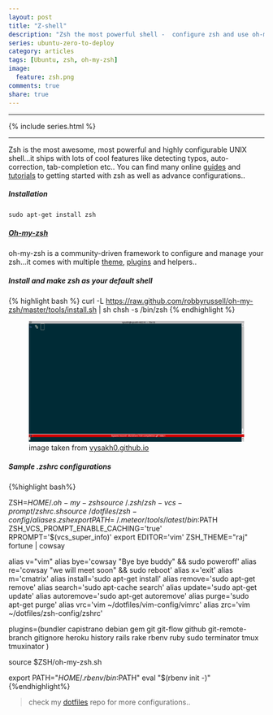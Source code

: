 ```yaml
---
layout: post
title: "Z-shell"
description: "Zsh the most powerful shell -  configure zsh and use oh-my-zsh to enhance zsh features"
series: ubuntu-zero-to-deploy
category: articles
tags: [Ubuntu, zsh, oh-my-zsh]
image:
  feature: zsh.png
comments: true
share: true
---
```

* * *
{% include series.html %}
* * *

Zsh is the most awesome, most powerful and highly configurable UNIX shell...it ships with lots of cool features like detecting typos, auto-correction, tab-completion etc..
You can find many online [guides](http://zsh.sourceforge.net/Guide) and [tutorials](http://blog.coolaj86.com/articles/zsh-is-to-bash-as-vim-is-to-vi.html) to getting started with zsh as well as advance configurations..

##### Installation

`
sudo apt-get install zsh
`

##### [Oh-my-zsh](https://github.com/robbyrussell/oh-my-zsh)

oh-my-zsh is a community-driven framework to configure and manage your zsh...it comes with multiple [theme](https://wiki.github.com/robbyrussell/oh-my-zsh/themes), [plugins](https://github.com/robbyrussell/oh-my-zsh/tree/master/plugins) and helpers..

##### Install and make zsh as your default shell
{% highlight bash %}
curl -L https://raw.github.com/robbyrussell/oh-my-zsh/master/tools/install.sh | sh
chsh -s /bin/zsh
{% endhighlight %}

<figure>
   <a href= "http://rajanand02.github.io/images/zsh.gif">
  <img src="/images/zsh.gif"></a>
  <figcaption><a href="http://vysakh0.github.io/flying-start-with-zsh-shell/" title="Terminator the awesome terminal emulator"></a>
  image taken from <a href="http://vysakh0.github.io/flying-start-with-zsh-shell">vysakh0.github.io</a>
  </figcaption>
</figure>

##### Sample .zshrc configurations
{%highlight bash%}

  ZSH=$HOME/.oh-my-zsh
  source ~/.zsh/zsh-vcs-prompt/zshrc.sh
  source ~/dotfiles/zsh-config/aliases.zsh
  export PATH=~/.meteor/tools/latest/bin:$PATH
  ZSH_VCS_PROMPT_ENABLE_CACHING='true'
  RPROMPT='$(vcs_super_info)'
  export EDITOR='vim'
  ZSH_THEME="raj"
  fortune | cowsay

  alias v="vim"
  alias bye='cowsay "Bye bye buddy" && sudo poweroff'
  alias re='cowsay "we will meet soon" && sudo reboot'
  alias x='exit'
  alias m='cmatrix'
  alias install='sudo apt-get install'
  alias remove='sudo apt-get remove'
  alias search='sudo apt-cache search'
  alias update='sudo apt-get update'
  alias autoremove='sudo apt-get autoremove'
  alias purge='sudo apt-get purge'
  alias vrc='vim ~/dotfiles/vim-config/vimrc'
  alias zrc='vim ~/dotfiles/zsh-config/zshrc'

  plugins=(bundler capistrano debian gem git git-flow github git-remote-branch gitignore heroku history rails rake rbenv ruby sudo terminator tmux tmuxinator )

  source $ZSH/oh-my-zsh.sh

  export PATH="$HOME/.rbenv/bin:$PATH"
  eval "$(rbenv init -)"
{%endhighlight%}

> check my [dotfiles](https://github.com/rajanand02/dotfiles/blob/master/zsh-config) repo for more configurations..
